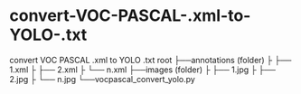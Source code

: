 # convert-VOC-PASCAL-.xml-to-YOLO-.txt
convert VOC PASCAL  .xml to YOLO .txt
root
├──annotations (folder)
├  ├── 1.xml
├  ├── 2.xml
├  └── n.xml
├──images (folder)
├  ├── 1.jpg
├  ├── 2.jpg
├  └── n.jpg
└──vocpascal_convert_yolo.py
